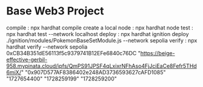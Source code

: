 # **Base Web3 Project**

compile : npx hardhat compile
create a local node : npx hardhat node
test : npx hardhat test --network localhost
deploy : npx hardhat ignition deploy ./ignition/modules/PokemonBaseSetModule.js --network sepolia
verify : npx hardhat verify --network sepolia 0xCB34B351dE56113f5c9379741B12EFe6840c76DC "https://beige-effective-gerbil-958.mypinata.cloud/ipfs/QmPS91JPSF4qLxixrNFhAso4FjJciEaCe8Fefr5THd6miX/" "0x907D577AF8386402e248AD3736593627cAFD1085" "1727654400" "1728259199" "1728259200"
